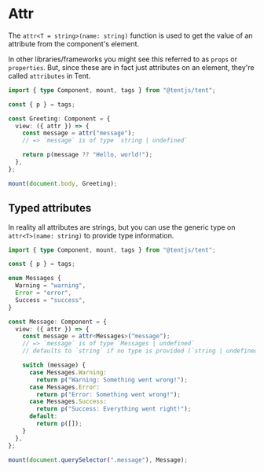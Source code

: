 # Attr

The `attr<T = string>(name: string)` function is used to get the value of an attribute from the component's element.

In other libraries/frameworks you might see this referred to as `props` or `properties`. But, since these are in fact just attributes on an element, they're called `attributes` in Tent.

```typescript
import { type Component, mount, tags } from "@tentjs/tent";

const { p } = tags;

const Greeting: Component = {
  view: ({ attr }) => {
    const message = attr("message");
    // => `message` is of type `string | undefined`

    return p(message ?? "Hello, world!");
  },
};

mount(document.body, Greeting);
```

## Typed attributes

In reality all attributes are strings, but you can use the generic type on `attr<T>(name: string)` to provide type information.

```typescript
import { type Component, mount, tags } from "@tentjs/tent";

const { p } = tags;

enum Messages {
  Warning = "warning",
  Error = "error",
  Success = "success",
}

const Message: Component = {
  view: ({ attr }) => {
    const message = attr<Messages>("message");
    // => `message` is of type `Messages | undefined`
    // defaults to `string` if no type is provided (`string | undefined`)

    switch (message) {
      case Messages.Warning:
        return p("Warning: Something went wrong!");
      case Messages.Error:
        return p("Error: Something went wrong!");
      case Messages.Success:
        return p("Success: Everything went right!");
      default:
        return p([]);
    }
  },
};

mount(document.querySelector(".message"), Message);
```
